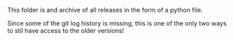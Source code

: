 This folder is and archive of all releases in the form of a python file.

Since some of the git log history is missing, this is one of the only two ways to stil have access to the older versions!